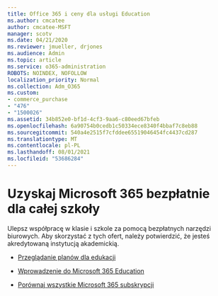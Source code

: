 ```yaml
---
title: Office 365 i ceny dla usługi Education
ms.author: cmcatee
author: cmcatee-MSFT
manager: scotv
ms.date: 04/21/2020
ms.reviewer: jmueller, drjones
ms.audience: Admin
ms.topic: article
ms.service: o365-administration
ROBOTS: NOINDEX, NOFOLLOW
localization_priority: Normal
ms.collection: Adm_O365
ms.custom:
- commerce_purchase
- "476"
- "1500026"
ms.assetid: 34b852e0-bf1d-4cf3-9aa6-c80eed67bfeb
ms.openlocfilehash: 6a90754b0cedb1c50334ece8340f4bbaf7c8eb88
ms.sourcegitcommit: 540a4e2515f7cfddee65519046454fc4437cd287
ms.translationtype: MT
ms.contentlocale: pl-PL
ms.lasthandoff: 08/01/2021
ms.locfileid: "53686284"
---
```

# <a name="get-microsoft-365-free-for-your-entire-school"></a>Uzyskaj Microsoft 365 bezpłatnie dla całej szkoły

Ulepsz współpracę w klasie i szkole za pomocą bezpłatnych narzędzi biurowych. Aby skorzystać z tych ofert, należy potwierdzić, że jesteś akredytowaną instytucją akademickią.
  
- [Przeglądanie planów dla edukacji](https://products.office.com/academic/compare-office-365-education-plans)

- [Wprowadzenie do Microsoft 365 Education](https://support.office.com/article/get-started-with-office-365-education-ab02abe5-a1ee-458c-b749-5b44416ccf14?wt.mc_id=o365_portal_mmaven&ui=en-US&rs=en-US&ad=US)

- [Porównaj wszystkie Microsoft 365 subskrypcji](https://products.office.com/business/compare-more-office-365-for-business-plans)